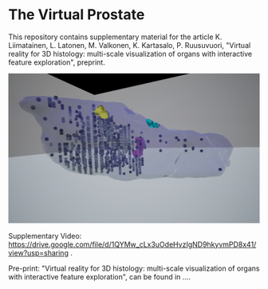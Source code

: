 # The Virtual Prostate

This repository contains supplementary material for the article K. Liimatainen, L. Latonen, M. Valkonen, K. Kartasalo, P. Ruusuvuori, "Virtual reality for 3D histology: multi-scale visualization of organs with interactive feature exploration", preprint.

![Screen capture from the virtual prostate](https://github.com/BioimageInformaticsTampere/The-Virtual-Prostate/blob/master/wholeprostatefeats.png)

Supplementary Video: https://drive.google.com/file/d/1QYMw_cLx3uOdeHvzIgND9hkyvmPD8x41/view?usp=sharing .

Pre-print: "Virtual reality for 3D histology: multi-scale visualization of organs with interactive feature exploration", can be found in ....
